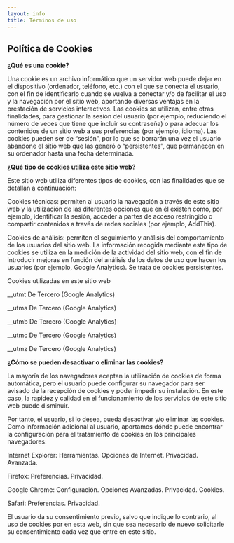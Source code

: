 ```yaml
---
layout: info
title: Términos de uso
---
```


## Política de Cookies

**¿Qué es una cookie?**

Una cookie es un archivo informático que un servidor web puede dejar en el dispositivo (ordenador, teléfono, etc.) con el que se conecta el usuario, con el fin de identificarlo cuando se vuelva a conectar y/o de facilitar el uso y la navegación por el sitio web, aportando diversas ventajas en la prestación de servicios interactivos. Las cookies se utilizan, entre otras finalidades, para gestionar la sesión del usuario (por ejemplo, reduciendo el número de veces que tiene que incluir su contraseña) o para adecuar los contenidos de un sitio web a sus preferencias (por ejemplo, idioma). Las cookies pueden ser de “sesión”, por lo que se borrarán una vez el usuario abandone el sitio web que las generó o “persistentes”, que permanecen en su ordenador hasta una fecha determinada.

**¿Qué tipo de cookies utiliza este sitio web?**

Este sitio web utiliza diferentes tipos de cookies, con las finalidades que se detallan a continuación:

Cookies técnicas: permiten al usuario la navegación a través de este sitio web y la utilización de las diferentes opciones que en él existen como, por ejemplo, identificar la sesión, acceder a partes de acceso restringido o compartir contenidos a través de redes sociales (por ejemplo, AddThis).

Cookies de análisis: permiten el seguimiento y análisis del comportamiento de los usuarios del sitio web. La información recogida mediante este tipo de cookies se utiliza en la medición de la actividad del sitio web, con el fin de introducir mejoras en función del análisis de los datos de uso que hacen los usuarios (por ejemplo, Google Analytics). Se trata de cookies persistentes.

Cookies utilizadas en este sitio web

__utmt   De Tercero (Google Analytics)

__utma  De Tercero (Google Analytics)

__utmb  De Tercero (Google Analytics)

__utmc  De Tercero (Google Analytics)

__utmz  De Tercero (Google Analytics)

**¿Cómo se pueden desactivar o eliminar las cookies?**

La mayoría de los navegadores aceptan la utilización de cookies de forma automática, pero el usuario puede configurar su navegador para ser avisado de la recepción de cookies y poder impedir su instalación. En este caso, la rapidez y calidad en el funcionamiento de los servicios de este sitio web puede disminuir.

Por tanto, el usuario, si lo desea, pueda desactivar y/o eliminar las cookies. Como información adicional al usuario, aportamos dónde puede encontrar la configuración para el tratamiento de cookies en los principales navegadores:

Internet Explorer: Herramientas. Opciones de Internet. Privacidad. Avanzada.

Firefox: Preferencias. Privacidad.

Google Chrome: Configuración. Opciones Avanzadas. Privacidad. Cookies.

Safari: Preferencias. Privacidad.

El usuario da su consentimiento previo, salvo que indique lo contrario, al uso de cookies por en esta web, sin que sea necesario de nuevo solicitarle su consentimiento cada vez que entre en este sitio.
